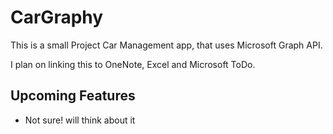 # CarGraphy

This is a small Project Car Management app, that uses Microsoft Graph API.

I plan on linking this to OneNote, Excel and Microsoft ToDo.



## Upcoming Features
  - Not sure! will think about it